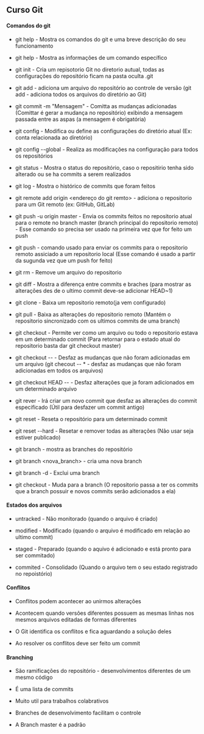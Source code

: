 ## Curso Git 

#### Comandos do git

* git help - Mostra os comandos do git e uma breve descrição do seu funcionamento

* git help <comando> - Mostra as informações de um comando específico 

* git init - Cria um repisotorio Git no diretorio autual, todas as configurações do repositório ficam na pasta oculta .git

* git add <arquivo> - adiciona um arquivo do repositório ao controle de versão (git add - adiciona todos os arquivos do diretório ao Git)

* git commit -m "Mensagem" - Comitta as mudanças adicionadas (Comittar é gerar a mudança no repositório) exibindo a mensagem passada entre as aspas (a mensagem é obrigatória)

* git config - Modifica ou define as configurações do diretório atual (Ex: conta relacionada ao diretório)

* git config --global - Realiza as modificações na configuração para todos os repositórios

* git status - Mostra o status do repositório, caso o repositirio tenha sido alterado ou se ha commits a serem realizados

* git log - Mostra o histórico de commits que foram feitos

* git remote add origin <endereço do git remto> - adiciona o repositorio para um Git remoto (ex: GitHub, GitLab)

* git push -u origin master - Envia os commits feitos no repositorio atual para o remote no branch master (branch principal do repositorio remoto) - Esse comando so precisa ser usado na primeira vez que for feito um push

* git push - comando usado para enviar os commits para o repositorio remoto assiciado a um repositorio local (Esse comando é usado a partir da sugunda vez que um push for feito) 

* git rm <arquivo> - Remove um arquivo do repositorio

* git diff - Mostra a diferença entre commits e braches (para mostrar as alterações des de o ultimo commit deve-se adicionar HEAD~1)

* git clone - Baixa um repositorio remoto(ja vem configurado)

* git pull - Baixa as alterações do repositorio remoto (Mantém o repositorio sincronizado com os ultimos commits de uma branch)

* git checkout <commit> <file> - Permite ver como um arquivo ou todo o repositorio estava em um determinado commit (Para retornar para o estado atual do repositorio basta dar git checkout master)

* git checkout -- <arquivo> - Desfaz as mudanças que não foram adicionadas em um arquivo (git checout -- * - desfaz as mudanças que não foram adicionadas em todos os arquivos)

* git checkout HEAD -- <arquivo> - Desfaz alterações que ja foram adicionados em um determinado arquivo

* git rever <commit> - Irá criar um novo commit que desfaz as alterações do commit especificado (Útil para desfazer um commit antigo)

* git reset <commit> - Reseta o repositório para um determinado commit

* git reset --hard <commit> - Resetar e remover todas as alterações (Não usar seja estiver publicado)

* git branch  - mostra as branches do repositório

* git branch <nova_branch> - cria uma nova branch

* git branch -d <branch> - Exclui uma branch

* git checkout <branch> - Muda para a branch (O repositorio passa a ter os commits que a branch possuir e novos commits serão adicionados a ela)

#### Estados dos arquivos

* untracked - Não monitorado (quando o arquivo é criado)

* modified - Modificado (quando o arquivo é modificado em relação ao ultimo commit)

* staged - Preparado (quando o aquivo é adicionado e está pronto para ser commitado)

* commited - Consolidado (Quando o arquivo tem o seu estado registrado no repoistório)

#### Conflitos

* Conflitos podem acontecer ao unirmos alterações

* Acontecem quando versões diferentes possuem as mesmas linhas nos mesmos arquivos editadas de formas diferentes

* O Git identifica os conflitos e fica aguardando a solução deles

* Ao resolver os conflitos deve ser feito um commit

#### Branching

* São ramificações do repositório - desenvolvimentos diferentes de um mesmo código

* É uma lista de commits

* Muito util para trabalhos colabrativos

* Branches de desenvolvimento facilitam o controle

* A Branch master é a padrão


